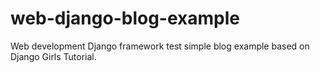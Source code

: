 # web-django-blog-example
Web development Django framework test simple blog example based on Django Girls Tutorial.
